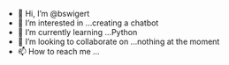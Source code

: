 - 👋 Hi, I’m @bswigert
- 👀 I’m interested in ...creating a chatbot
- 🌱 I’m currently learning ...Python
- 💞️ I’m looking to collaborate on ...nothing at the moment
- 📫 How to reach me ...

<!---
bswigert/bswigert is a ✨ special ✨ repository because its `README.md` (this file) appears on your GitHub profile.
You can click the Preview link to take a look at your changes.
--->
